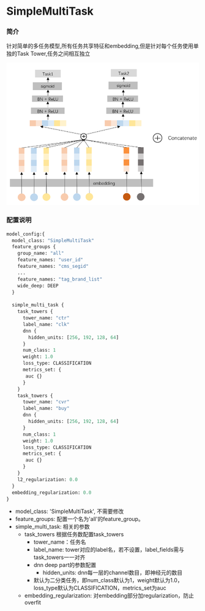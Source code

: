 # SimpleMultiTask

### 简介

针对简单的多任务模型,所有任务共享特征和embedding,但是针对每个任务使用单独的Task Tower,任务之间相互独立

![simple_multi_task.png](../../images/models/simple_multi_task.png)

### 配置说明

```protobuf
model_config:{
  model_class: "SimpleMultiTask"
  feature_groups {
    group_name: "all"
    feature_names: "user_id"
    feature_names: "cms_segid"
    ...
    feature_names: "tag_brand_list"
    wide_deep: DEEP
  }

  simple_multi_task {
    task_towers {
      tower_name: "ctr"
      label_name: "clk"
      dnn {
        hidden_units: [256, 192, 128, 64]
      }
      num_class: 1
      weight: 1.0
      loss_type: CLASSIFICATION
      metrics_set: {
       auc {}
      }
    }
    task_towers {
      tower_name: "cvr"
      label_name: "buy"
      dnn {
        hidden_units: [256, 192, 128, 64]
      }
      num_class: 1
      weight: 1.0
      loss_type: CLASSIFICATION
      metrics_set: {
       auc {}
      }
    }
    l2_regularization: 0.0
  }
  embedding_regularization: 0.0
}
```

- model\_class: 'SimpleMultiTask', 不需要修改
- feature\_groups: 配置一个名为'all'的feature\_group。
- simple\_multi\_task: 相关的参数
  - task\_towers 根据任务数配置task\_towers
    - tower\_name：任务名
    - label\_name: tower对应的label名，若不设置，label\_fields需与task\_towers一一对齐
    - dnn deep part的参数配置
      - hidden\_units: dnn每一层的channel数目，即神经元的数目
    - 默认为二分类任务，即num\_class默认为1，weight默认为1.0，loss\_type默认为CLASSIFICATION，metrics\_set为auc
  - embedding\_regularization: 对embedding部分加regularization，防止overfit
